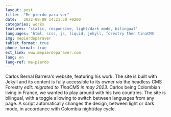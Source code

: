 ```yaml
---
layout: post
title:  "Me pierdo para ver"
date:   2022-09-08 14:21:50 +0200
categories: works
features: 'static, responsive, light/dark mode, bilingual'
languages: 'html, scss, js, liquid, jekyll, forestry then tinaCMS'
img: mepierdoparaver
tablet_format: true
phone_format: true
ext_link: www.mepierdoparaver.com
lang: en
lang-ref: me-pierdo
---
```

Carlos Bernal Barrera's website, featuring his work. The site is built with Jekyll and its content is fully accessible to its owner *via* the headless CMS Forestry *edit: migrated to TinaCMS in may 2023*. Carlos being Colombian living in France, we wanted to play around with his two countries. The site is bilingual, with a toggle allowing to switch between languages from any page. A script automatically changes the design, between light or dark mode, in accordance with Colombia night/day cycle.
